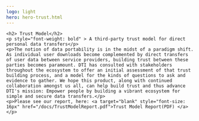 ```yaml
---
logo: light
hero: hero-trust.html
---
```


<section >

    <h2> Trust Model</h2>
    <p style="font-weight: bold" > A third-party trust model for direct personal data transfers</p>
    <p>The notion of data portability is in the midst of a paradigm shift. As individual user downloads become complemented by direct transfers of user data between service providers, building trust between these parties becomes paramount. DTI has consulted with stakeholders throughout the ecosystem to offer an initial assessment of that trust building process, and a model for the kinds of questions to ask and evidence to gather. We hope this product, along with continued collaboration amongst us all, can help build trust and thus advance DTI's mission: Empower people by building a vibrant ecosystem for simple and secure data transfers.</p>
    <p>Please see our report, here: <a target="blank" style="font-size: 16px" href="/docs/TrustModelReport.pdf">Trust Model Report(PDF) </a></p>

</section>


